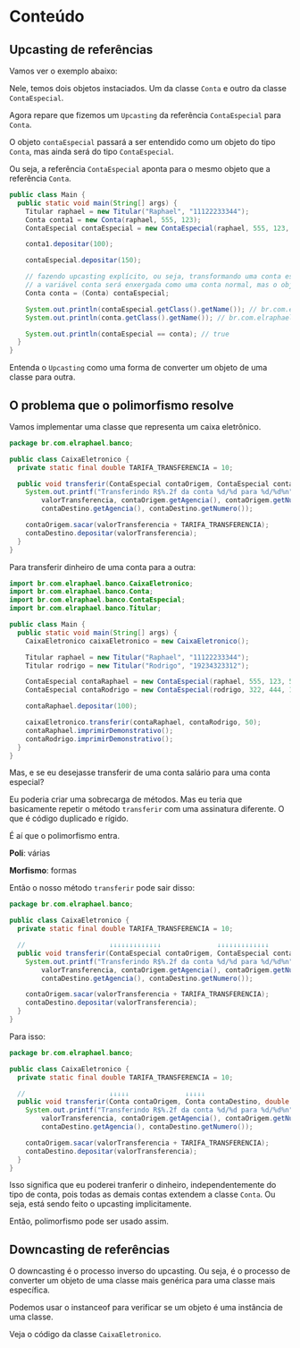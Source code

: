 # Conteúdo

## Upcasting de referências

Vamos ver o exemplo abaixo:

Nele, temos dois objetos instaciados. Um da classe `Conta` e outro da classe `ContaEspecial`.

Agora repare que fizemos um `Upcasting` da referência `ContaEspecial` para `Conta`.

O objeto `contaEspecial` passará a ser entendido como um objeto do tipo `Conta`, mas ainda será do tipo `ContaEspecial`.

Ou seja, a referência `ContaEspecial` aponta para o mesmo objeto que a referência `Conta`.

```java
public class Main {
  public static void main(String[] args) {
    Titular raphael = new Titular("Raphael", "11122233344");
    Conta conta1 = new Conta(raphael, 555, 123);
    ContaEspecial contaEspecial = new ContaEspecial(raphael, 555, 123, 10);

    conta1.depositar(100);

    contaEspecial.depositar(150);

    // fazendo upcasting explícito, ou seja, transformando uma conta especial em uma conta
    // a variável conta será enxergada como uma conta normal, mas o objeto é uma conta especial
    Conta conta = (Conta) contaEspecial;

    System.out.println(contaEspecial.getClass().getName()); // br.com.elraphael.banco.ContaEspecial
    System.out.println(conta.getClass().getName()); // br.com.elraphael.banco.ContaEspecial

    System.out.println(contaEspecial == conta); // true
  }
}
```

Entenda o `Upcasting` como uma forma de converter um objeto de uma classe para outra.



## O problema que o polimorfismo resolve

Vamos implementar uma classe que representa um caixa eletrônico.

```java
package br.com.elraphael.banco;

public class CaixaEletronico {
  private static final double TARIFA_TRANSFERENCIA = 10;

  public void transferir(ContaEspecial contaOrigem, ContaEspecial contaDestino, double valorTransferencia) {
    System.out.printf("Transferindo R$%.2f da conta %d/%d para %d/%d%n",
        valorTransferencia, contaOrigem.getAgencia(), contaOrigem.getNumero(),
        contaDestino.getAgencia(), contaDestino.getNumero());

    contaOrigem.sacar(valorTransferencia + TARIFA_TRANSFERENCIA);
    contaDestino.depositar(valorTransferencia);
  }
}
```

Para transferir dinheiro de uma conta para a outra:

```java
import br.com.elraphael.banco.CaixaEletronico;
import br.com.elraphael.banco.Conta;
import br.com.elraphael.banco.ContaEspecial;
import br.com.elraphael.banco.Titular;

public class Main {
  public static void main(String[] args) {
    CaixaEletronico caixaEletronico = new CaixaEletronico();

    Titular raphael = new Titular("Raphael", "11122233344");
    Titular rodrigo = new Titular("Rodrigo", "19234323312");

    ContaEspecial contaRaphael = new ContaEspecial(raphael, 555, 123, 5);
    ContaEspecial contaRodrigo = new ContaEspecial(rodrigo, 322, 444, 10);

    contaRaphael.depositar(100);

    caixaEletronico.transferir(contaRaphael, contaRodrigo, 50);
    contaRaphael.imprimirDemonstrativo();
    contaRodrigo.imprimirDemonstrativo();
  }
}
```

Mas, e se eu desejasse transferir de uma conta salário para uma conta especial?

Eu poderia criar uma sobrecarga de métodos. Mas eu teria que basicamente repetir o método `transferir`
com uma assinatura diferente. O que é código duplicado e rígido.

É aí que o polimorfismo entra.

**Poli**: várias

**Morfismo**: formas

Então o nosso método `transferir` pode sair disso:

```java
package br.com.elraphael.banco;

public class CaixaEletronico {
  private static final double TARIFA_TRANSFERENCIA = 10;

  //                     ↓↓↓↓↓↓↓↓↓↓↓↓↓              ↓↓↓↓↓↓↓↓↓↓↓↓↓
  public void transferir(ContaEspecial contaOrigem, ContaEspecial contaDestino, double valorTransferencia) {
    System.out.printf("Transferindo R$%.2f da conta %d/%d para %d/%d%n",
        valorTransferencia, contaOrigem.getAgencia(), contaOrigem.getNumero(),
        contaDestino.getAgencia(), contaDestino.getNumero());

    contaOrigem.sacar(valorTransferencia + TARIFA_TRANSFERENCIA);
    contaDestino.depositar(valorTransferencia);
  }
}
```

Para isso:

```java
package br.com.elraphael.banco;

public class CaixaEletronico {
  private static final double TARIFA_TRANSFERENCIA = 10;

  //                     ↓↓↓↓↓              ↓↓↓↓↓
  public void transferir(Conta contaOrigem, Conta contaDestino, double valorTransferencia) {
    System.out.printf("Transferindo R$%.2f da conta %d/%d para %d/%d%n",
        valorTransferencia, contaOrigem.getAgencia(), contaOrigem.getNumero(),
        contaDestino.getAgencia(), contaDestino.getNumero());

    contaOrigem.sacar(valorTransferencia + TARIFA_TRANSFERENCIA);
    contaDestino.depositar(valorTransferencia);
  }
}
```

Isso significa que eu poderei tranferir o dinheiro, independentemente do tipo de conta, pois todas as
demais contas extendem a classe `Conta`. Ou seja, está sendo feito o upcasting implicitamente.

Então, polimorfismo pode ser usado assim.

## Downcasting de referências

O downcasting é o processo inverso do upcasting. Ou seja, é o processo de converter um objeto de uma
classe mais genérica para uma classe mais específica.

Podemos usar o instanceof para verificar se um objeto é uma instância de uma classe.

Veja o código da classe `CaixaEletronico`.
